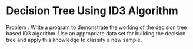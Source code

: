 # Decision Tree Using ID3 Algorithm

 Problem : Write a program to demonstrate the working of the decision tree based ID3 algorithm. Use an appropriate data set for building the decision tree and apply this knowledge to classify a new sample.